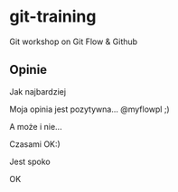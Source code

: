 # git-training
Git workshop on Git Flow &amp; Github

## Opinie

Jak najbardziej

Moja opinia jest pozytywna... @myflowpl ;)

A może i nie...

Czasami OK:)

Jest spoko

OK

